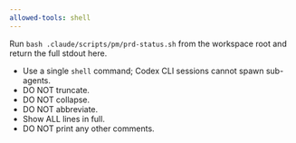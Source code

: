 ```yaml
---
allowed-tools: shell
---
```


Run `bash .claude/scripts/pm/prd-status.sh` from the workspace root and return the full stdout here.

- Use a single `shell` command; Codex CLI sessions cannot spawn sub-agents.
- DO NOT truncate.
- DO NOT collapse.
- DO NOT abbreviate.
- Show ALL lines in full.
- DO NOT print any other comments.
